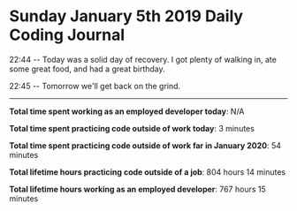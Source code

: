 # Sunday January 5th 2019 Daily Coding Journal

22:44 -- Today was a solid day of recovery. I got plenty of walking in, ate some great food, and had a great birthday.

22:45 -- Tomorrow we'll get back on the grind.

___
**Total time spent working as an employed developer today**: N/A

**Total time spent practicing code outside of work today**: 3 minutes

**Total time spent practicing code outside of work far in January 2020**: 54 minutes

**Total lifetime hours practicing code outside of a job**: 804 hours 14 minutes

**Total lifetime hours working as an employed developer**: 767 hours 15 minutes